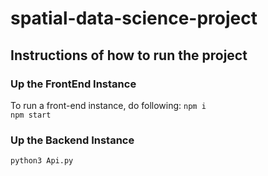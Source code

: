 # spatial-data-science-project

## Instructions of how to run the project

### Up the FrontEnd Instance
To run a front-end instance, do following:
`npm i` <br />
`npm start`

### Up the Backend Instance
`python3 Api.py`
